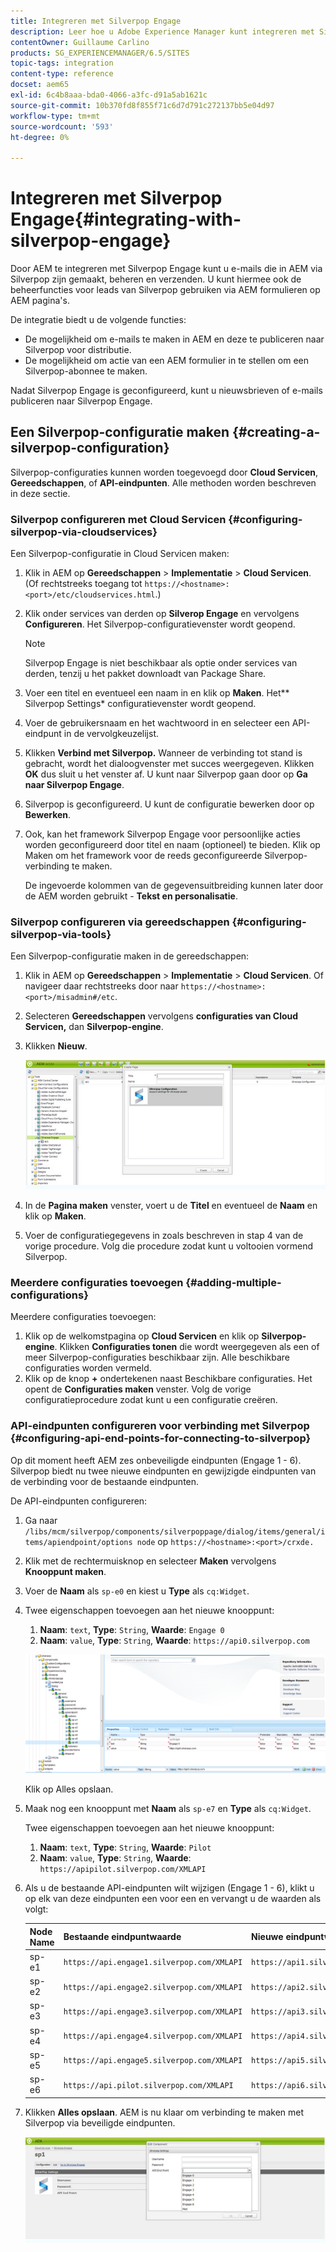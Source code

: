 ```yaml
---
title: Integreren met Silverpop Engage
description: Leer hoe u Adobe Experience Manager kunt integreren met Silverpop Engage.
contentOwner: Guillaume Carlino
products: SG_EXPERIENCEMANAGER/6.5/SITES
topic-tags: integration
content-type: reference
docset: aem65
exl-id: 6c4b8aaa-bda0-4066-a3fc-d91a5ab1621c
source-git-commit: 10b370fd8f855f71c6d7d791c272137bb5e04d97
workflow-type: tm+mt
source-wordcount: '593'
ht-degree: 0%

---
```


# Integreren met Silverpop Engage{#integrating-with-silverpop-engage}

<!-- THIS ENTIRE TOPIC APPEARS OBSOLETE BECAUSE SILVERPOP NO LONGER EXISTS AND THERE ARE NO REDIRECTS FOR THE DOWNLOAD URL BELOW THAT IS 404.
>[!NOTE]
>
>Silverpop integration is **not** available out of the box. Download the Silverpop integration package `https://www.adobeaemcloud.com/content/marketplace/marketplaceProxy.html?packagePath=/content/companies/public/adobe/packages/aem620/product/cq-mcm-integrations-silverpop-content` from Package Share and install it on your instance. After you have installed the package, you can configure it as described in this document. -->

Door AEM te integreren met Silverpop Engage kunt u e-mails die in AEM via Silverpop zijn gemaakt, beheren en verzenden. U kunt hiermee ook de beheerfuncties voor leads van Silverpop gebruiken via AEM formulieren op AEM pagina&#39;s.

De integratie biedt u de volgende functies:

* De mogelijkheid om e-mails te maken in AEM en deze te publiceren naar Silverpop voor distributie.
* De mogelijkheid om actie van een AEM formulier in te stellen om een Silverpop-abonnee te maken.

Nadat Silverpop Engage is geconfigureerd, kunt u nieuwsbrieven of e-mails publiceren naar Silverpop Engage.

## Een Silverpop-configuratie maken {#creating-a-silverpop-configuration}

Silverpop-configuraties kunnen worden toegevoegd door **Cloud Servicen**, **Gereedschappen**, of **API-eindpunten**. Alle methoden worden beschreven in deze sectie.

### Silverpop configureren met Cloud Servicen {#configuring-silverpop-via-cloudservices}

Een Silverpop-configuratie in Cloud Servicen maken:

1. Klik in AEM op **Gereedschappen** > **Implementatie** > **Cloud Servicen**. (Of rechtstreeks toegang tot `https://<hostname>:<port>/etc/cloudservices.html`.)
1. Klik onder services van derden op **Silverop Engage** en vervolgens **Configureren**. Het Silverpop-configuratievenster wordt geopend.

   >[!NOTE]
   >
   >Silverpop Engage is niet beschikbaar als optie onder services van derden, tenzij u het pakket downloadt van Package Share.

1. Voer een titel en eventueel een naam in en klik op **Maken**. Het** Silverpop Settings* configuratievenster wordt geopend.
1. Voer de gebruikersnaam en het wachtwoord in en selecteer een API-eindpunt in de vervolgkeuzelijst.
1. Klikken **Verbind met Silverpop.** Wanneer de verbinding tot stand is gebracht, wordt het dialoogvenster met succes weergegeven. Klikken **OK** dus sluit u het venster af. U kunt naar Silverpop gaan door op **Ga naar Silverpop Engage**.
1. Silverpop is geconfigureerd. U kunt de configuratie bewerken door op **Bewerken**.
1. Ook, kan het framework Silverpop Engage voor persoonlijke acties worden geconfigureerd door titel en naam (optioneel) te bieden. Klik op Maken om het framework voor de reeds geconfigureerde Silverpop-verbinding te maken.

   De ingevoerde kolommen van de gegevensuitbreiding kunnen later door de AEM worden gebruikt - **Tekst en personalisatie**.

### Silverpop configureren via gereedschappen {#configuring-silverpop-via-tools}

Een Silverpop-configuratie maken in de gereedschappen:

1. Klik in AEM op **Gereedschappen** > **Implementatie** > **Cloud Servicen**. Of navigeer daar rechtstreeks door naar `https://<hostname>:<port>/misadmin#/etc`.
1. Selecteren **Gereedschappen** vervolgens **configuraties van Cloud Servicen,** dan **Silverpop-engine**.
1. Klikken **Nieuw**.

   ![chlimage_1-6](assets/chlimage_1-6.jpeg)

1. In de **Pagina maken** venster, voert u de **Titel** en eventueel de **Naam** en klik op **Maken**.
1. Voer de configuratiegegevens in zoals beschreven in stap 4 van de vorige procedure. Volg die procedure zodat kunt u voltooien vormend Silverpop.

### Meerdere configuraties toevoegen {#adding-multiple-configurations}

Meerdere configuraties toevoegen:

1. Klik op de welkomstpagina op **Cloud Servicen** en klik op **Silverpop-engine**. Klikken **Configuraties tonen** die wordt weergegeven als een of meer Silverpop-configuraties beschikbaar zijn. Alle beschikbare configuraties worden vermeld.
1. Klik op de knop **+** ondertekenen naast Beschikbare configuraties. Het opent de **Configuraties maken** venster. Volg de vorige configuratieprocedure zodat kunt u een configuratie creëren.

### API-eindpunten configureren voor verbinding met Silverpop {#configuring-api-end-points-for-connecting-to-silverpop}

Op dit moment heeft AEM zes onbeveiligde eindpunten (Engage 1 - 6). Silverpop biedt nu twee nieuwe eindpunten en gewijzigde eindpunten van de verbinding voor de bestaande eindpunten.

De API-eindpunten configureren:

1. Ga naar `/libs/mcm/silverpop/components/silverpoppage/dialog/items/general/items/apiendpoint/options node` op `https://<hostname>:<port>/crxde.`
1. Klik met de rechtermuisknop en selecteer **Maken** vervolgens **Knooppunt maken**.
1. Voer de **Naam** als `sp-e0` en kiest u **Type** als `cq:Widget`.
1. Twee eigenschappen toevoegen aan het nieuwe knooppunt:

   1. **Naam**: `text`, **Type**: `String`, **Waarde**: `Engage 0`
   1. **Naam**: `value`, **Type**: `String`, **Waarde**: `https://api0.silverpop.com`

   ![chlimage_1-42](assets/chlimage_1-42.png)

   Klik op Alles opslaan.

1. Maak nog een knooppunt met **Naam** als `sp-e7` en **Type** als `cq:Widget`.

   Twee eigenschappen toevoegen aan het nieuwe knooppunt:

   1. **Naam**: `text`, **Type**: `String`, **Waarde**: `Pilot`
   1. **Naam**: `value`, **Type**: `String`, **Waarde**: `https://apipilot.silverpop.com/XMLAPI`

1. Als u de bestaande API-eindpunten wilt wijzigen (Engage 1 - 6), klikt u op elk van deze eindpunten een voor een en vervangt u de waarden als volgt:

   | **Node Name** | **Bestaande eindpuntwaarde** | **Nieuwe eindpuntwaarde** |
   |---|---|---|
   | sp-e1 | `https://api.engage1.silverpop.com/XMLAPI` | `https://api1.silverpop.com` |
   | sp-e2 | `https://api.engage2.silverpop.com/XMLAPI` | `https://api2.silverpop.com` |
   | sp-e3 | `https://api.engage3.silverpop.com/XMLAPI` | `https://api3.silverpop.com` |
   | sp-e4 | `https://api.engage4.silverpop.com/XMLAPI` | `https://api4.silverpop.com` |
   | sp-e5 | `https://api.engage5.silverpop.com/XMLAPI` | `https://api5.silverpop.com` |
   | sp-e6 | `https://api.pilot.silverpop.com/XMLAPI` | `https://api6.silverpop.com` |

1. Klikken **Alles opslaan**. AEM is nu klaar om verbinding te maken met Silverpop via beveiligde eindpunten.

   ![chlimage_1-7](assets/chlimage_1-7.jpeg)
